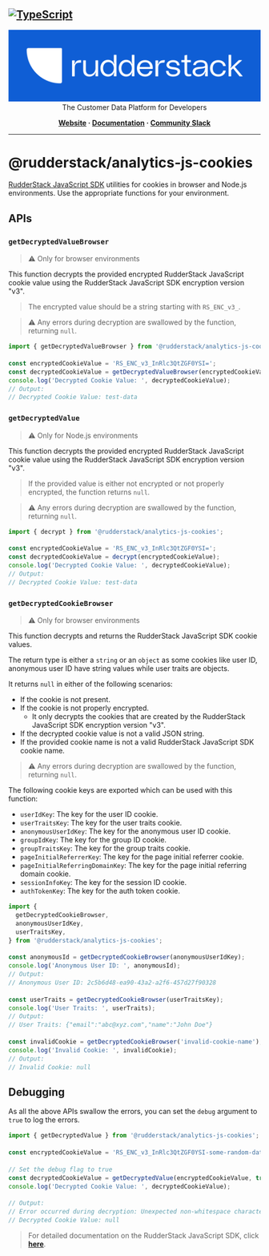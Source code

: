 ## [![TypeScript](https://img.shields.io/badge/%3C%2F%3E-TypeScript-%230074c1.svg)](https://www.typescriptlang.org/)

<p align="center">
  <a href="https://rudderstack.com/">
    <img alt="RudderStack" width="512" src="https://raw.githubusercontent.com/rudderlabs/rudder-sdk-js/develop/assets/rs-logo-full-light.jpg">
  </a>
  <br />
  <caption>The Customer Data Platform for Developers</caption>
</p>
<p align="center">
  <b>
    <a href="https://rudderstack.com">Website</a>
    ·
    <a href="https://rudderstack.com/docs/stream-sources/rudderstack-sdk-integration-guides/rudderstack-javascript-sdk/">Documentation</a>
    ·
    <a href="https://rudderstack.com/join-rudderstack-slack-community">Community Slack</a>
  </b>
</p>

---

# @rudderstack/analytics-js-cookies

[RudderStack JavaScript SDK](https://www.rudderstack.com/docs/sources/event-streams/sdks/rudderstack-javascript-sdk/) utilities for cookies in browser and Node.js environments. Use the appropriate functions for your environment.

## APIs

### `getDecryptedValueBrowser`

> :warning: Only for browser environments

This function decrypts the provided encrypted RudderStack JavaScript cookie value using the RudderStack JavaScript SDK encryption version "v3".

> The encrypted value should be a string starting with `RS_ENC_v3_`.

> :warning: Any errors during decryption are swallowed by the function, returning `null`.

```javascript
import { getDecryptedValueBrowser } from '@rudderstack/analytics-js-cookies';

const encryptedCookieValue = 'RS_ENC_v3_InRlc3QtZGF0YSI=';
const decryptedCookieValue = getDecryptedValueBrowser(encryptedCookieValue);
console.log('Decrypted Cookie Value: ', decryptedCookieValue);
// Output:
// Decrypted Cookie Value: test-data
```

### `getDecryptedValue`

> :warning: Only for Node.js environments

This function decrypts the provided encrypted RudderStack JavaScript cookie value using the RudderStack JavaScript SDK encryption version "v3".

> If the provided value is either not encrypted or not properly encrypted, the function returns `null`.

> :warning: Any errors during decryption are swallowed by the function, returning `null`.

```javascript
import { decrypt } from '@rudderstack/analytics-js-cookies';

const encryptedCookieValue = 'RS_ENC_v3_InRlc3QtZGF0YSI=';
const decryptedCookieValue = decrypt(encryptedCookieValue);
console.log('Decrypted Cookie Value: ', decryptedCookieValue);
// Output:
// Decrypted Cookie Value: test-data
```

### `getDecryptedCookieBrowser`

> :warning: Only for browser environments

This function decrypts and returns the RudderStack JavaScript SDK cookie values.

The return type is either a `string` or an `object` as some cookies like user ID, anonymous user ID have string values while user traits are objects.

It returns `null` in either of the following scenarios:

- If the cookie is not present.
- If the cookie is not properly encrypted.
  - It only decrypts the cookies that are created by the RudderStack JavaScript SDK encryption version "v3".
- If the decrypted cookie value is not a valid JSON string.
- If the provided cookie name is not a valid RudderStack JavaScript SDK cookie name.

> :warning: Any errors during decryption are swallowed by the function, returning `null`.

The following cookie keys are exported which can be used with this function:

- `userIdKey`: The key for the user ID cookie.
- `userTraitsKey`: The key for the user traits cookie.
- `anonymousUserIdKey`: The key for the anonymous user ID cookie.
- `groupIdKey`: The key for the group ID cookie.
- `groupTraitsKey`: The key for the group traits cookie.
- `pageInitialReferrerKey`: The key for the page initial referrer cookie.
- `pageInitialReferringDomainKey`: The key for the page initial referring domain cookie.
- `sessionInfoKey`: The key for the session ID cookie.
- `authTokenKey`: The key for the auth token cookie.

```javascript
import {
  getDecryptedCookieBrowser,
  anonymousUserIdKey,
  userTraitsKey,
} from '@rudderstack/analytics-js-cookies';

const anonymousId = getDecryptedCookieBrowser(anonymousUserIdKey);
console.log('Anonymous User ID: ', anonymousId);
// Output:
// Anonymous User ID: 2c5b6d48-ea90-43a2-a2f6-457d27f90328

const userTraits = getDecryptedCookieBrowser(userTraitsKey);
console.log('User Traits: ', userTraits);
// Output:
// User Traits: {"email":"abc@xyz.com","name":"John Doe"}

const invalidCookie = getDecryptedCookieBrowser('invalid-cookie-name');
console.log('Invalid Cookie: ', invalidCookie);
// Output:
// Invalid Cookie: null
```

## Debugging

As all the above APIs swallow the errors, you can set the `debug` argument to `true` to log the errors.

```javascript
import { getDecryptedValue } from '@rudderstack/analytics-js-cookies';

const encryptedCookieValue = 'RS_ENC_v3_InRlc3QtZGF0YSI-some-random-data';

// Set the debug flag to true
const decryptedCookieValue = getDecryptedValue(encryptedCookieValue, true);
console.log('Decrypted Cookie Value: ', decryptedCookieValue);

// Output:
// Error occurred during decryption: Unexpected non-whitespace character after JSON at position 11
// Decrypted Cookie Value: null
```

> For detailed documentation on the RudderStack JavaScript SDK, click [**here**](https://www.rudderstack.com/docs/sources/event-streams/sdks/rudderstack-javascript-sdk/).
